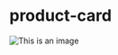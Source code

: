 # product-card

![This is an image](https://github.com/augustocamati/images/blob/main/_home_augusto_Documentos_GitHub_product%2520card_index.html%20(1).png?raw=true)
